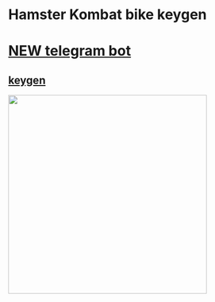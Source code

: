 # Hamster Kombat bike keygen

# [NEW telegram bot](https://t.me/hamster_bike_keygen_bot)

## [keygen](https://georg95.github.io/bike-keygen.html)

[<img src="https://web.telegram.org/c374479c-571b-44d3-971e-e4a0c80e82e1" width="400">](https://georg95.github.io/bike-keygen.html)

